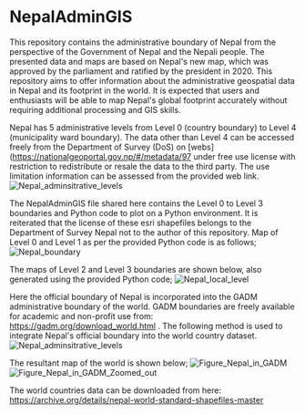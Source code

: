 # NepalAdminGIS

This repository contains the administrative boundary of Nepal from the perspective of the Government of Nepal and the Nepali people. The presented data and maps are based on Nepal's new map, which was approved by the parliament and ratified by the president in 2020. This repository aims to offer information about the administrative geospatial data in Nepal and its footprint in the world. It is expected that users and enthusiasts will be able to map Nepal's global footprint accurately without requiring additional processing and GIS skills.

Nepal has 5 administrative levels from Level 0 (country boundary) to Level 4 (municipality ward boundary). The data other than Level 4 can be accessed freely from the Department of Survey (DoS) on [webs](https://nationalgeoportal.gov.np/#/metadata/97 under free use license with restriction to redistribute or resale the data to the third party. The use limitation information can be assessed from the provided web link.
![Nepal_adminsitrative_levels](https://github.com/shravan-ghimire/NepalAdminGIS/assets/83561429/3067adb3-0c4f-4756-9603-605cef39cb4f)

The NepalAdminGIS file shared here contains the Level 0 to Level 3 boundaries and Python code to plot on a Python environment. It is reiterated that the license of these esri shapefiles belongs to the Department of Survey Nepal not to the author of this repository. 
Map of Level 0 and Level 1 as per the provided Python code is as follows;
![Nepal_boundary](https://github.com/shravan-ghimire/NepalAdminGIS/assets/83561429/c53a113b-1e53-4625-b824-4ba26fc9cf2c)

The maps of Level 2 and Level 3 boundaries are shown below, also generated using the provided Python code;
![Nepal_local_level](https://github.com/shravan-ghimire/NepalAdminGIS/assets/83561429/d02c1128-980d-42dc-87ba-f42247a32946)

Here the official boundary of Nepal is incorporated into the GADM administrative boundary of the world. GADM boundaries are freely available for academic and non-profit use from: https://gadm.org/download_world.html . The following method is used to integrate Nepal's official boundary into the world country dataset.
![Nepal_adminsitrative_levels](https://github.com/shravan-ghimire/NepalAdminGIS/assets/83561429/d1b6efe0-7506-4867-843a-69b1043677e5)

The resultant map of the world is shown below;
![Figure_Nepal_in_GADM](https://github.com/shravan-ghimire/NepalAdminGIS/assets/83561429/f7a6ec53-480a-4089-a82d-615e89a0d28d)
![Figure_Nepal_in_GADM_Zoomed_out](https://github.com/shravan-ghimire/NepalAdminGIS/assets/83561429/6dddb6a7-45fb-4175-bafd-0be103b98a60)


The world countries data can be downloaded from here: https://archive.org/details/nepal-world-standard-shapefiles-master
